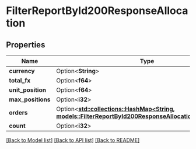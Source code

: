 # FilterReportById200ResponseAllocation

## Properties

Name | Type | Description | Notes
------------ | ------------- | ------------- | -------------
**currency** | Option<**String**> |  | [optional]
**total_fx** | Option<**f64**> |  | [optional]
**unit_position** | Option<**f64**> |  | [optional]
**max_positions** | Option<**i32**> |  | [optional]
**orders** | Option<[**std::collections::HashMap<String, models::FilterReportById200ResponseAllocationOrdersValue>**](FilterReportByID_200_response_allocation_orders_value.md)> |  | [optional]
**count** | Option<**i32**> |  | [optional]

[[Back to Model list]](../README.md#documentation-for-models) [[Back to API list]](../README.md#documentation-for-api-endpoints) [[Back to README]](../README.md)


